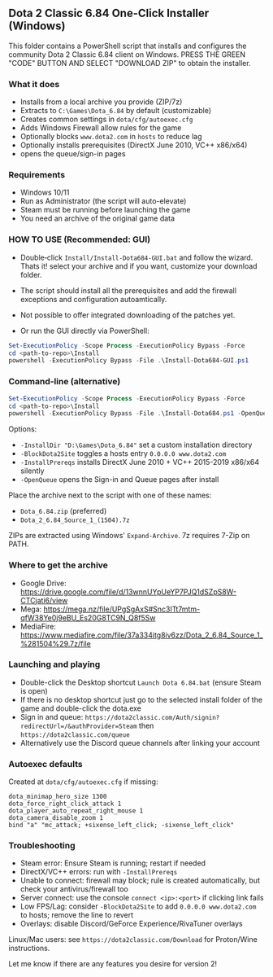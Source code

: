 ## Dota 2 Classic 6.84 One-Click Installer (Windows)

This folder contains a PowerShell script that installs and configures the community Dota 2 Classic 6.84 client on Windows. 
PRESS THE GREEN "CODE" BUTTON AND SELECT "DOWNLOAD ZIP" to obtain the installer. 

### What it does
- Installs from a local archive you provide (ZIP/7z)
- Extracts to `C:\Games\Dota_6.84` by default (customizable)
- Creates common settings in `dota/cfg/autoexec.cfg`
- Adds Windows Firewall allow rules for the game
- Optionally blocks `www.dota2.com` in `hosts` to reduce lag
- Optionally installs prerequisites (DirectX June 2010, VC++ x86/x64)
-  opens the queue/sign-in pages

### Requirements
- Windows 10/11
- Run as Administrator (the script will auto-elevate)
- Steam must be running before launching the game
- You need an archive of the original game data 

### HOW TO USE (Recommended: GUI)
- Double‑click `Install/Install-Dota684-GUI.bat` and follow the wizard.  Thats it! select your archive and if you want, customize your download folder. 
- The script should install all the prerequisites and add the firewall exceptions and configuration autoamtically. 
- Not possible to offer integrated downloading of the patches yet. 


- Or run the GUI directly via PowerShell:

```powershell
Set-ExecutionPolicy -Scope Process -ExecutionPolicy Bypass -Force
cd <path-to-repo>\Install
powershell -ExecutionPolicy Bypass -File .\Install-Dota684-GUI.ps1
```

### Command‑line (alternative)
```powershell
Set-ExecutionPolicy -Scope Process -ExecutionPolicy Bypass -Force
cd <path-to-repo>\Install
powershell -ExecutionPolicy Bypass -File .\Install-Dota684.ps1 -OpenQueue -BlockDota2Site -InstallPrereqs
```

Options:
- `-InstallDir "D:\Games\Dota_6.84"` set a custom installation directory
- `-BlockDota2Site` toggles a hosts entry `0.0.0.0 www.dota2.com`
- `-InstallPrereqs` installs DirectX June 2010 + VC++ 2015-2019 x86/x64 silently
- `-OpenQueue` opens the Sign-in and Queue pages after install
 

Place the archive next to the script with one of these names:
- `Dota_6.84.zip` (preferred)
- `Dota_2_6.84_Source_1_(1504).7z`

ZIPs are extracted using Windows' `Expand-Archive`. 7z requires 7-Zip on PATH.

### Where to get the archive
- Google Drive: https://drive.google.com/file/d/13wnnUYpUeYP7PJQ1dSZpS8W-CTCjati6/view
- Mega: https://mega.nz/file/UPgSgAxS#Snc3ITt7mtm-qfW38Ye0j9eBU_Es20G8TC9N_Q8f5Sw
- MediaFire: https://www.mediafire.com/file/37a334itg8iv6zz/Dota_2_6.84_Source_1_%281504%29.7z/file


### Launching and playing
- Double-click the Desktop shortcut `Launch Dota 6.84.bat` (ensure Steam is open)
- If there is no desktop shortcut just go to the selected install folder of the game and double-click the dota.exe
- Sign in and queue: `https://dota2classic.com/Auth/signin?redirectUrl=/&authProvider=Steam` then `https://dota2classic.com/queue`
- Alternatively use the Discord queue channels after linking your account

### Autoexec defaults
Created at `dota/cfg/autoexec.cfg` if missing:

```
dota_minimap_hero_size 1300
dota_force_right_click_attack 1
dota_player_auto_repeat_right_mouse 1
dota_camera_disable_zoom 1
bind "a" "mc_attack; +sixense_left_click; -sixense_left_click"
```

### Troubleshooting
- Steam error: Ensure Steam is running; restart if needed
- DirectX/VC++ errors: run with `-InstallPrereqs`
- Unable to connect: firewall may block; rule is created automatically, but check your antivirus/firewall too
- Server connect: use the console `connect <ip>:<port>` if clicking link fails
- Low FPS/Lag: consider `-BlockDota2Site` to add `0.0.0.0 www.dota2.com` to hosts; remove the line to revert
- Overlays: disable Discord/GeForce Experience/RivaTuner overlays

Linux/Mac users: see `https://dota2classic.com/Download` for Proton/Wine instructions.

Let me know if there are any features you desire for version 2! 


